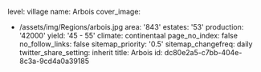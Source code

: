 level: village
name: Arbois
cover_image:
  - /assets/img/Regions/arbois.jpg
area: '843'
estates: '53'
production: '42000'
yield: '45 - 55'
climate: continentaal
page_no_index: false
no_follow_links: false
sitemap_priority: '0.5'
sitemap_changefreq: daily
twitter_share_setting: inherit
title: Arbois
id: dc80e2a5-c7bb-404e-8c3a-9cd4a0a39185
